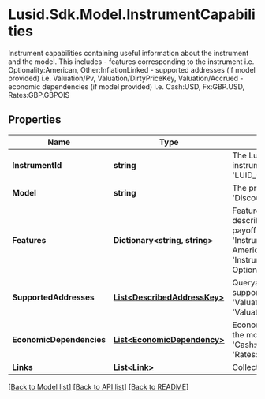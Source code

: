 # Lusid.Sdk.Model.InstrumentCapabilities
Instrument capabilities containing useful information about the instrument and the model. This includes  - features corresponding to the instrument i.e. Optionality:American, Other:InflationLinked  - supported addresses (if model provided) i.e. Valuation/Pv, Valuation/DirtyPriceKey, Valuation/Accrued  - economic dependencies (if model provided) i.e. Cash:USD, Fx:GBP.USD, Rates:GBP.GBPOIS

## Properties

Name | Type | Description | Notes
------------ | ------------- | ------------- | -------------
**InstrumentId** | **string** | The Lusid instrument id for the instrument e.g. &#39;LUID_00003D4X&#39;. | [optional] 
**Model** | **string** | The pricing model e.g. &#39;Discounting&#39;. | [optional] 
**Features** | **Dictionary&lt;string, string&gt;** | Features of the instrument describing its optionality, payoff type and more e.g. &#39;Instrument/Features/Exercise: American&#39;, &#39;Instrument/Features/Product: Option&#39; | [optional] 
**SupportedAddresses** | [**List&lt;DescribedAddressKey&gt;**](DescribedAddressKey.md) | Queryable addresses supported by the model, e.g. &#39;Valuation/Pv&#39;, &#39;Valuation/Accrued&#39;. | [optional] 
**EconomicDependencies** | [**List&lt;EconomicDependency&gt;**](EconomicDependency.md) | Economic dependencies for the model, e.g. &#39;Fx:GBP.USD&#39;, &#39;Cash:GBP&#39;, &#39;Rates:GBP.GBPOIS&#39;. | [optional] 
**Links** | [**List&lt;Link&gt;**](Link.md) | Collection of links. | [optional] 

[[Back to Model list]](../README.md#documentation-for-models) [[Back to API list]](../README.md#documentation-for-api-endpoints) [[Back to README]](../README.md)

